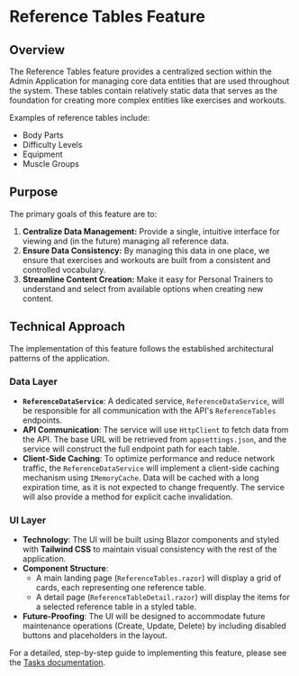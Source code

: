 # Reference Tables Feature

## Overview

The Reference Tables feature provides a centralized section within the Admin Application for managing core data entities that are used throughout the system. These tables contain relatively static data that serves as the foundation for creating more complex entities like exercises and workouts.

Examples of reference tables include:
- Body Parts
- Difficulty Levels
- Equipment
- Muscle Groups

## Purpose

The primary goals of this feature are to:

1.  **Centralize Data Management:** Provide a single, intuitive interface for viewing and (in the future) managing all reference data.
2.  **Ensure Data Consistency:** By managing this data in one place, we ensure that exercises and workouts are built from a consistent and controlled vocabulary.
3.  **Streamline Content Creation:** Make it easy for Personal Trainers to understand and select from available options when creating new content.

## Technical Approach

The implementation of this feature follows the established architectural patterns of the application.

### Data Layer

-   **`ReferenceDataService`**: A dedicated service, `ReferenceDataService`, will be responsible for all communication with the API's `ReferenceTables` endpoints.
-   **API Communication**: The service will use `HttpClient` to fetch data from the API. The base URL will be retrieved from `appsettings.json`, and the service will construct the full endpoint path for each table.
-   **Client-Side Caching**: To optimize performance and reduce network traffic, the `ReferenceDataService` will implement a client-side caching mechanism using `IMemoryCache`. Data will be cached with a long expiration time, as it is not expected to change frequently. The service will also provide a method for explicit cache invalidation.

### UI Layer

-   **Technology**: The UI will be built using Blazor components and styled with **Tailwind CSS** to maintain visual consistency with the rest of the application.
-   **Component Structure**:
    -   A main landing page (`ReferenceTables.razor`) will display a grid of cards, each representing one reference table.
    -   A detail page (`ReferenceTableDetail.razor`) will display the items for a selected reference table in a styled table.
-   **Future-Proofing**: The UI will be designed to accommodate future maintenance operations (Create, Update, Delete) by including disabled buttons and placeholders in the layout.

For a detailed, step-by-step guide to implementing this feature, please see the [Tasks documentation](./tasks.md).
